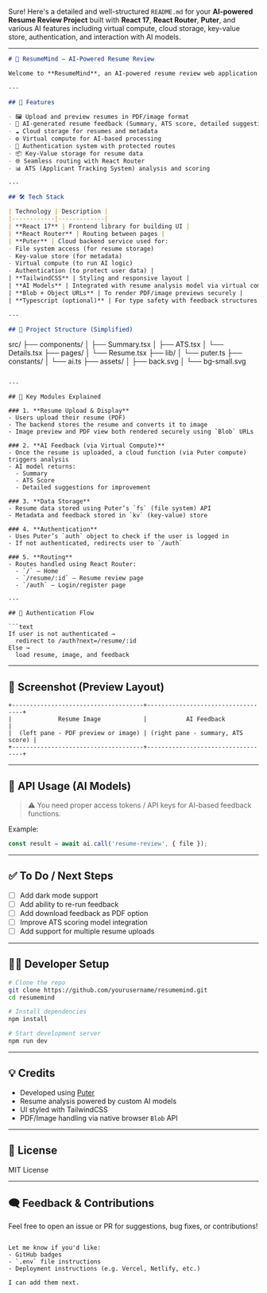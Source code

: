 Sure! Here's a detailed and well-structured `README.md` for your **AI-powered Resume Review Project** built with **React 17**, **React Router**, **Puter**, and various AI features including virtual compute, cloud storage, key-value store, authentication, and interaction with AI models.

---

```markdown
# 🧠 ResumeMind – AI-Powered Resume Review

Welcome to **ResumeMind**, an AI-powered resume review web application built using **React 17**, **React Router**, and **Puter**. This project helps users upload their resume, converts it to an image, and provides intelligent feedback using AI models — making resume building and improvement faster, smarter, and more insightful.

---

## 🚀 Features

- 🖼 Upload and preview resumes in PDF/image format
- 🧠 AI-generated resume feedback (Summary, ATS score, detailed suggestions)
- ☁️ Cloud storage for resumes and metadata
- ⚙️ Virtual compute for AI-based processing
- 🔐 Authentication system with protected routes
- 📦 Key-Value storage for resume data
- 🌐 Seamless routing with React Router
- 📊 ATS (Applicant Tracking System) analysis and scoring

---

## 🛠 Tech Stack

| Technology | Description |
|------------|-------------|
| **React 17** | Frontend library for building UI |
| **React Router** | Routing between pages |
| **Puter** | Cloud backend service used for:
- File system access (for resume storage)
- Key-value store (for metadata)
- Virtual compute (to run AI logic)
- Authentication (to protect user data) |
| **TailwindCSS** | Styling and responsive layout |
| **AI Models** | Integrated with resume analysis model via virtual compute |
| **Blob + Object URLs** | To render PDF/image previews securely |
| **Typescript (optional)** | For type safety with feedback structures |

---

## 📂 Project Structure (Simplified)

```
src/
├── components/
│   ├── Summary.tsx
│   ├── ATS.tsx
│   └── Details.tsx
├── pages/
│   └── Resume.tsx
├── lib/
│   └── puter.ts
├── constants/
│   └── ai.ts
├── assets/
│   ├── back.svg
│   └── bg-small.svg
```

---

## 🧪 Key Modules Explained

### 1. **Resume Upload & Display**
- Users upload their resume (PDF)
- The backend stores the resume and converts it to image
- Image preview and PDF view both rendered securely using `Blob` URLs

### 2. **AI Feedback (via Virtual Compute)**
- Once the resume is uploaded, a cloud function (via Puter compute) triggers analysis
- AI model returns:
  - Summary
  - ATS Score
  - Detailed suggestions for improvement

### 3. **Data Storage**
- Resume data stored using Puter’s `fs` (file system) API
- Metadata and feedback stored in `kv` (key-value) store

### 4. **Authentication**
- Uses Puter’s `auth` object to check if the user is logged in
- If not authenticated, redirects user to `/auth`

### 5. **Routing**
- Routes handled using React Router:
  - `/` – Home
  - `/resume/:id` – Resume review page
  - `/auth` – Login/register page

---

## 🔐 Authentication Flow

```text
If user is not authenticated →
  redirect to /auth?next=/resume/:id
Else →
  load resume, image, and feedback
```

---

## 📸 Screenshot (Preview Layout)

```text
+-------------------------------------+-----------------------------------+
|             Resume Image            |           AI Feedback             |
|  (left pane - PDF preview or image) | (right pane - summary, ATS score) |
+-------------------------------------+-----------------------------------+
```

---

## 🧾 API Usage (AI Models)

> ⚠️ You need proper access tokens / API keys for AI-based feedback functions.

Example:
```js
const result = await ai.call('resume-review', { file });
```

---

## ✅ To Do / Next Steps

- [ ] Add dark mode support
- [ ] Add ability to re-run feedback
- [ ] Add download feedback as PDF option
- [ ] Improve ATS scoring model integration
- [ ] Add support for multiple resume uploads

---

## 🧑‍💻 Developer Setup

```bash
# Clone the repo
git clone https://github.com/yourusername/resumemind.git
cd resumemind

# Install dependencies
npm install

# Start development server
npm run dev
```

---

## 💡 Credits

- Developed using [Puter](https://puter.com)
- Resume analysis powered by custom AI models
- UI styled with TailwindCSS
- PDF/Image handling via native browser `Blob` API

---

## 📄 License

MIT License

---

## 🗨️ Feedback & Contributions

Feel free to open an issue or PR for suggestions, bug fixes, or contributions!

```

Let me know if you'd like:
- GitHub badges
- `.env` file instructions
- Deployment instructions (e.g. Vercel, Netlify, etc.)

I can add them next.
